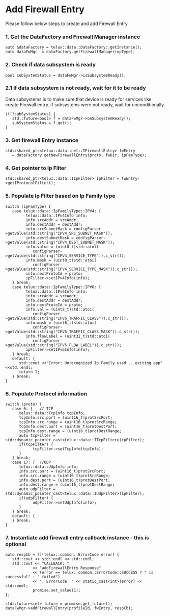 # Add Firewall Entry

Please follow below steps to create and add Firewall Entry

### 1. Get the DataFactory and Firewall Manager instance

   ~~~~~~{.cpp}
   auto &dataFactory = telux::data::DataFactory::getInstance();
   auto dataFwMgr  = dataFactory.getFirewallManager(opType);
   ~~~~~~

### 2. Check if data subsystem is ready

   ~~~~~~{.cpp}
   bool subSystemStatus = dataFwMgr->isSubsystemReady();
   ~~~~~~

### 2.1 If data subsystem is not ready, wait for it to be ready

Data subsystems is to make sure that device is ready for services like create Firewall entry.
if subsystems were not ready, wait for unconditionally.

   ~~~~~~{.cpp}
   if(!subSystemStatus) {
      std::future<bool> f = dataFwMgr->onSubsystemReady();
      subSystemStatus = f.get();
   }
   ~~~~~~

### 3. Get firewall Entry instance

   ~~~~~~{.cpp}
   std::shared_ptr<telux::data::net::IFirewallEntry> fwEntry
      = dataFactory.getNewFirewallEntry(proto, fwDir, ipFamType);
   ~~~~~~

### 4. Get pointer to Ip Filter

   ~~~~~~{.cpp}
   std::shared_ptr<telux::data::IIpFilter> ipFilter = fwEntry->getIProtocolFilter();
   ~~~~~~

### 5. Populate Ip Filter based on Ip Family type

   ~~~~~~{.cpp}
   switch (ipFamType) {
      case telux::data::IpFamilyType::IPV4: {
            telux::data::IPv4Info info;
            info.srcAddr = srcAddr;
            info.destAddr = destAddr;
            info.srcSubnetMask = configParser->getValue(std::string("IPV4_SRC_SUBNET_MASK"));
            info.destSubnetMask = configParser->getValue(std::string("IPV4_DEST_SUBNET_MASK"));
            info.value = (uint8_t)std::atoi(
               configParser->getValue(std::string("IPV4_SERVICE_TYPE")).c_str());
            info.mask = (uint8_t)std::atoi(
               configParser->getValue(std::string("IPV4_SERVICE_TYPE_MASK")).c_str());
            info.nextProtoId = proto;
            ipFilter->setIPv4Info(info);
      } break;
      case telux::data::IpFamilyType::IPV6: {
            telux::data::IPv6Info info;
            info.srcAddr = srcAddr;
            info.destAddr = destAddr;
            info.nextProtoId = proto;
            info.val = (uint8_t)std::atoi(
               configParser->getValue(std::string("IPV6_TRAFFIC_CLASS")).c_str());
            info.mask = (uint8_t)std::atoi(
               configParser->getValue(std::string("IPV6_TRAFFIC_CLASS_MASK")).c_str());
            info.flowLabel = (uint32_t)std::atoi(
               configParser->getValue(std::string("IPV6_FLOW_LABEL")).c_str());
            ipFilter->setIPv6Info(info);
      } break;
      default: {
         std::cout <<"Error: Unrecognized Ip Family used .. exiting app" <<std::endl;
         return 1;
      } break;
   }
   ~~~~~~

### 6. Populate Protocol information

   ~~~~~~{.cpp}
   switch (proto) {
      case 6: {   // TCP
         telux::data::TcpInfo tcpInfo;
         tcpInfo.src.port = (uint16_t)protSrcPort;
         tcpInfo.src.range = (uint16_t)protSrcRange;
         tcpInfo.dest.port = (uint16_t)protDestPort;
         tcpInfo.dest.range = (uint16_t)protDestRange;
         auto tcpFilter = std::dynamic_pointer_cast<telux::data::ITcpFilter>(ipFilter);
         if(tcpFilter) {
               tcpFilter->setTcpInfo(tcpInfo);
         }
      } break;
      case 17: {  //UDP
         telux::data::UdpInfo info;
         info.src.port = (uint16_t)protSrcPort;
         info.src.range = (uint16_t)protSrcRange;
         info.dest.port = (uint16_t)protDestPort;
         info.dest.range = (uint16_t)protDestRange;
         auto udpFilter = std::dynamic_pointer_cast<telux::data::IUdpFilter>(ipFilter);
         if(udpFilter) {
               udpFilter->setUdpInfo(info);
         }
      } break;
      default: {
      } break;
   }
   ~~~~~~

### 7. Instantiate add firewall entry callback instance - this is optional

   ~~~~~~{.cpp}
   auto respCb = [](telux::common::ErrorCode error) {
      std::cout << std::endl << std::endl;
      std::cout << "CALLBACK: "
               << "addFirewallEntry Response"
               << (error == telux::common::ErrorCode::SUCCESS ? " is successful" : " failed")
               << ". ErrorCode: " << static_cast<int>(error) << std::endl;
               promise.set_value(1);
   };

   std::future<int> future = promise.get_future();
   dataFwMgr->addFirewallEntry(profileId, fwEntry, respCb);
   ~~~~~~
